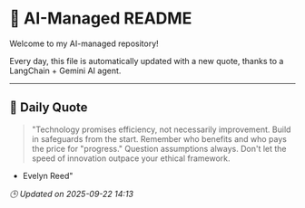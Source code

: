 # 🧠 AI-Managed README

Welcome to my AI-managed repository!

Every day, this file is automatically updated with a new quote, thanks to a LangChain + Gemini AI agent.

---

## 📅 Daily Quote

> "Technology promises efficiency, not necessarily improvement. Build in safeguards from the start. Remember who benefits and who pays the price for "progress." Question assumptions always. Don't let the speed of innovation outpace your ethical framework.

- Evelyn Reed"

*🕒 Updated on 2025-09-22 14:13*